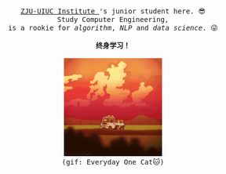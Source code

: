 <p align="center">
    <br>
    <samp>
    <a href="https://zjui.intl.zju.edu.cn/" target="_blank"> ZJU-UIUC Institute </a>
    's junior student here. 😎
    <br>
        Study Computer Engineering,
    <br>
    is a rookie for <em>algorithm</em>, <em>NLP</em> and <em>data science</em>. 😜
    </samp>
    <br>
    <br>
        <strong>终身学习！</strong>
    <br>
    <br>
    <img width='200' height='200' src="https://github.com/RickyL-2000/RickyL-2000/blob/master/img/EverydayOneCat.gif?raw=true">
    <br>
        <kbd>(gif: Everyday One Cat🐱)</kbd>
</p>